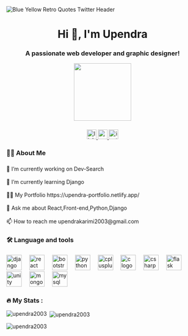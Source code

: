 ![Blue Yellow Retro Quotes Twitter Header](https://github.com/Upendra2003/Upendra2003/assets/96371563/54fb7c99-a5e2-4a03-b96e-96bfc2d4b07e)
<h1 align="center">Hi 👋, I'm Upendra</h1>
<h3 align="center">A passionate web developer and graphic designer!</h3>



<div align="center">
  <img height="150" src="https://i.pinimg.com/originals/84/88/9a/84889ad9e996c2c74ffdf33e73378c66.gif"  />
</div>

###

<div align="center">
  <a href="https://www.linkedin.com/in/karimi-upendra-b56b81262/" target="_blank">
    <img src="https://img.shields.io/static/v1?message=LinkedIn&logo=linkedin&label=&color=0077B5&logoColor=white&labelColor=&style=for-the-badge" height="25" alt="linkedin logo"  />
  </a>
  <a href="https://www.youtube.com/@BtechThings" target="_blank">
    <img src="https://img.shields.io/static/v1?message=Youtube&logo=youtube&label=&color=FF0000&logoColor=white&labelColor=&style=for-the-badge" height="25" alt="youtube logo"  />
  </a>
  <a href="https://www.instagram.com/upendra.10/" target="_blank">
    <img src="https://img.shields.io/static/v1?message=Instagram&logo=instagram&label=&color=E4405F&logoColor=white&labelColor=&style=for-the-badge" height="25" alt="instagram logo"  />
  </a>
</div>
<h3 align="left">👩‍💻  About Me</h3>

###

<p align="left">🔭 I’m currently working on Dev-Search<br><br>🌱 I’m currently learning Django<br><br>👨‍💻 My Portfolio https://upendra-portfolio.netlify.app/<br><br>💬 Ask me about React,Front-end,Python,Django<br><br>📫 How to reach me upendrakarimi2003@gmail.com</p>

###

<h3 align="left">🛠 Language and tools</h3>

###

<div align="left">
  <img src="https://cdn.jsdelivr.net/gh/devicons/devicon/icons/django/django-plain.svg" height="40" alt="django logo"  />
  <img width="12" />
  <img src="https://cdn.jsdelivr.net/gh/devicons/devicon/icons/react/react-original.svg" height="40" alt="react logo"  />
  <img width="12" />
  <img src="https://cdn.jsdelivr.net/gh/devicons/devicon/icons/bootstrap/bootstrap-original.svg" height="40" alt="bootstrap logo"  />
  <img width="12" />
  <img src="https://cdn.jsdelivr.net/gh/devicons/devicon/icons/python/python-original.svg" height="40" alt="python logo"  />
  <img width="12" />
  <img src="https://cdn.jsdelivr.net/gh/devicons/devicon/icons/cplusplus/cplusplus-original.svg" height="40" alt="cplusplus logo"  />
  <img width="12" />
  <img src="https://cdn.jsdelivr.net/gh/devicons/devicon/icons/c/c-original.svg" height="40" alt="c logo"  />
  <img width="12" />
  <img src="https://cdn.jsdelivr.net/gh/devicons/devicon/icons/csharp/csharp-original.svg" height="40" alt="csharp logo"  />
  <img width="12" />
  <img src="https://cdn.jsdelivr.net/gh/devicons/devicon/icons/flask/flask-original.svg" height="40" alt="flask logo"  />
  <img width="12" />
  <img src="https://cdn.jsdelivr.net/gh/devicons/devicon/icons/unity/unity-original.svg" height="40" alt="unity logo"  />
  <img width="12" />
  <img src="https://cdn.jsdelivr.net/gh/devicons/devicon/icons/mongodb/mongodb-original.svg" height="40" alt="mongodb logo"  />
  <img width="12" />
  <img src="https://cdn.jsdelivr.net/gh/devicons/devicon/icons/mysql/mysql-original.svg" height="40" alt="mysql logo"  />
</div>

###

<h3 align="left">🔥   My Stats :</h3>
<p><img align="left" src="https://github-readme-stats.vercel.app/api/top-langs?username=upendra2003&show_icons=true&locale=en&layout=compact" alt="upendra2003" /></p>

<p>&nbsp;<img align="center" src="https://github-readme-stats.vercel.app/api?username=upendra2003&show_icons=true&locale=en" alt="upendra2003" /></p>

<p><img align="center" src="https://github-readme-streak-stats.herokuapp.com/?user=upendra2003&" alt="upendra2003" /></p>

###
